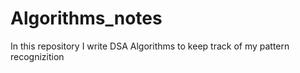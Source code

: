 # Algorithms_notes
In this repository I write DSA Algorithms to keep track of my pattern recognizition 
